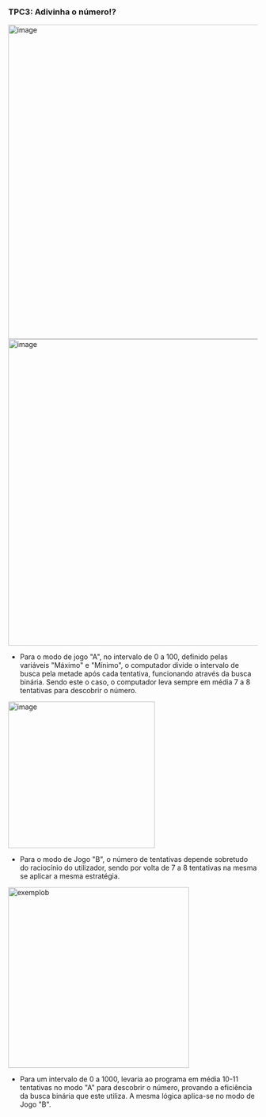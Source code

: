 ### TPC3: Adivinha o número!?
<img width="635" alt="image" src="https://github.com/JorgeAraujo101/ATP2023/assets/114243274/01a6c273-14dc-49e8-a772-3f9f9fe6c450">
<img width="619" alt="image" src="https://github.com/JorgeAraujo101/ATP2023/assets/114243274/e5cf7019-c684-45d4-b80b-3393f2b3e381">

- Para o modo de jogo "A",  no intervalo de 0 a 100, definido pelas variáveis "Máximo" e "Mínimo", o computador divide o intervalo de busca pela metade após cada tentativa, funcionando através da busca binária. Sendo este o caso, o computador leva sempre em média 7 a 8 tentativas para descobrir o número.
<img width="296" alt="image" src="https://github.com/JorgeAraujo101/ATP2023/assets/114243274/4b8efc32-bf88-4f04-9810-a76c5700e1bc">

- Para o modo de Jogo "B", o número de tentativas depende sobretudo do raciocínio do utilizador, sendo por volta de 7 a 8 tentativas na mesma se aplicar a mesma estratégia. 
<img width="365" alt="exemplob" src="https://github.com/JorgeAraujo101/ATP2023/assets/114243274/375ef32b-c10a-4769-b67c-6287f14b9119">

- Para um intervalo de 0 a 1000, levaria ao programa em média 10-11 tentativas no modo "A" para descobrir o número, provando a eficiência da busca binária que este utiliza. A mesma lógica aplica-se no modo de Jogo "B".
